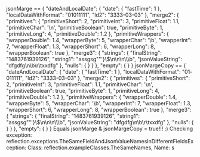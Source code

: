 jsonMarge == 
{
	"dateAndLocalDate": {
		"date": {
			"fastTime": 1
		},
		"localDataWithFormat": "01­01­1111",
		"ld2": "3333-03-03"
	},
	"merge2": {
		"primitives": {
			"primitiveShort": 2,
			"primitiveInt": 3,
			"primitiveFloat": 1.1,
			"primitiveChar": '\n',
			"primitiveBoolean": true,
			"primitiveByte": 1,
			"primitiveLong": 4,
			"primitiveDouble": 1.2
		},
		"primitiveWrappers": {
			"wrapperDouble": 1.4,
			"wrapperByte": 5,
			"wrapperChar": '\b',
			"wrapperInt": 7,
			"wrapperFloat": 1.3,
			"wrapperShort": 6,
			"wrapperLong": 8,
			"wrapperBoolean": true
		},
		"merge3": {
			"strings": {
				"finalString": "1483761939126",
				"string1": "assgsg\"\"'}\\$\n\n\n\\\\\b",
				"jsonValueString": "dfgdfg\n\b\r\txxdfg"
			},
			"nulls": {
			}
		}
	},
	"empty": {
	}
}
jsonMargeCopy == 
{
	"dateAndLocalDate": {
		"date": {
			"fastTime": 1
		},
		"localDataWithFormat": "01­01­1111",
		"ld2": "3333-03-03"
	},
	"merge2": {
		"primitives": {
			"primitiveShort": 2,
			"primitiveInt": 3,
			"primitiveFloat": 1.1,
			"primitiveChar": '\n',
			"primitiveBoolean": true,
			"primitiveByte": 1,
			"primitiveLong": 4,
			"primitiveDouble": 1.2
		},
		"primitiveWrappers": {
			"wrapperDouble": 1.4,
			"wrapperByte": 5,
			"wrapperChar": '\b',
			"wrapperInt": 7,
			"wrapperFloat": 1.3,
			"wrapperShort": 6,
			"wrapperLong": 8,
			"wrapperBoolean": true
		},
		"merge3": {
			"strings": {
				"finalString": "1483761939126",
				"string1": "assgsg\"\"'}\\$\n\n\n\\\\\b",
				"jsonValueString": "dfgdfg\n\b\r\txxdfg"
			},
			"nulls": {
			}
		}
	},
	"empty": {
	}
}
Equals jsonMarge & jsonMargeCopy = true!!! :)
Checking exception: reflection.exceptions.TheSameFieldAndJsonValueNamesInDifferentFieldsException: Class: reflection.exampleClasses.TheSameNames, Name: s
